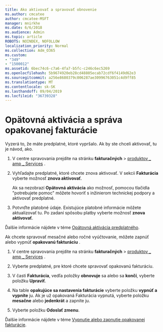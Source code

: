```yaml
---
title: Ako aktivovať a spravovať obnovenie
ms.author: cmcatee
author: cmcatee-MSFT
manager: mnirkhe
ms.date: 6/6/2018
ms.audience: Admin
ms.topic: article
ROBOTS: NOINDEX, NOFOLLOW
localization_priority: Normal
ms.collection: Adm_O365
ms.custom:
- "349"
- "1500012"
ms.assetid: 6bec74c6-c7a6-4fa7-b5fc-c246c6ec5269
ms.openlocfilehash: 5b9674920eb28cd48805ecab72cdf6f4149d62e3
ms.sourcegitcommit: a256e8680379c006287ae30996763051c4d9ff85
ms.translationtype: MT
ms.contentlocale: sk-SK
ms.lasthandoff: 09/04/2019
ms.locfileid: "36739328"
---
```

# <a name="how-to-reactivate-and-manage-recurring-billing"></a>Opätovná aktivácia a správa opakovanej fakturácie

Vyzerá to, že máte predplatné, ktoré vypršalo. Ak by ste chceli aktivovať, tu je návod, ako.
  
1. V centre spravovania prejdite na stránku **fakturačných** \> [produktov _ amp _ Services](https://go.microsoft.com/fwlink/p/?linkid=842054) .

2. Vyhľadajte predplatné, ktoré chcete znova aktivovať. V sekcii **Fakturácia** vyberte možnosť **znova aktivovať**.

    Ak sa nezobrazí **Opätovná aktivácia** ako možnosť, pomocou tlačidla "potrebujete pomoc" môžete hovoriť s inžinierom technickej podpory a aktivovať predplatné.

3. Potvrďte platobné údaje. Existujúce platobné informácie môžete aktualizovať tu. Po zadaní spôsobu platby vyberte možnosť **znova aktivovať**.

Ďalšie informácie nájdete v téme [Opätovná aktivácia predplatného](https://docs.microsoft.com//office365/admin/subscriptions-and-billing/reactivate-your-subscription). 

Ak chcete spravovať mesačné alebo ročné vyúčtovanie, môžete zapnúť alebo vypnúť **opakovanú fakturáciu** .
  
1. V centre spravovania prejdite na stránku **fakturačných** \> [produktov _ amp _ Services](https://go.microsoft.com/fwlink/p/?linkid=842054) .

2. Vyberte predplatné, pre ktoré chcete spravovať opakovanú fakturáciu.

3. V časti **Fakturácia**, vedľa položky **obnovuje** sa alebo sa **končí**, vyberte položku **Upraviť**.

4. Na table **opakujúce sa nastavenia fakturácie** vyberte položku **vypnúť a vypnite** ju. Ak je už opakovaná Fakturácia vypnutá, vyberte položku **mesačne** alebo **jedenkrát** a zapnite ju.

5. Vyberte položku **Odoslať zmenu**.

Ďalšie informácie nájdete v téme [Vypnutie alebo zapnutie opakovanej fakturácie](https://docs.microsoft.com/office365/admin/subscriptions-and-billing/renew-your-subscription#turn-recurring-billing-off-or-on).